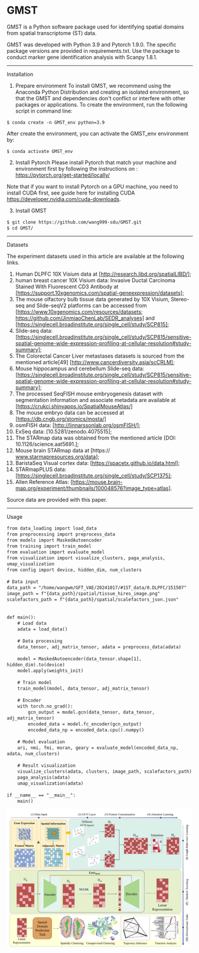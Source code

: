 # GMST

GMST is a Python software package used for identifying spatial domains from spatial transcriptome (ST) data.

GMST was developed with Python 3.9 and Pytorch 1.9.0. The specific package versions are provided in requirements.txt. Use the package to conduct marker gene identification analysis with Scanpy 1.8.1.

-----------------------------------------------------------------------
Installation
1. Prepare environment
To install GMST, we recommend using the Anaconda Python Distribution and creating an isolated environment, so that the GMST and dependencies don't conflict or interfere with other packages or applications. To create the environment, run the following script in command line:
```
$ conda create -n GMST_env python=3.9
```
After create the environment, you can activate the GMST_env environment by:
```
$ conda activate GMST_env
```
2. Install Pytorch
Please install Pytorch that match your machine and environment first by following the instructions on : https://pytorch.org/get-started/locally/

Note that if you want to install Pytorch on a GPU machine, you need to install CUDA first, see guide here for installing CUDA https://developer.nvidia.com/cuda-downloads.

3. Install GMST
```
$ git clone https://github.com/wang999-sdu/GMST.git
$ cd GMST/
```
----------------------------------------------------------------------------
Datasets

The experiment datasets used in this article are available at the following links. 
1. Human DLPFC 10X Visium data at [http://research.libd.org/spatialLIBD/]; 
2. human breast cancer 10X Visium data: Invasive Ductal Carcinoma Stained With Fluorescent CD3 Antibody at [https://support.10xgenomics.com/spatial-geneexpression/datasets]; 
3. The mouse olfactory bulb tissue data generated by 10X Visium, Stereo-seq and Slide-seqV2 platforms can be accessed from [https://www.10xgenomics.com/resources/datasets; https://github.com/JinmiaoChenLab/SEDR_analyses] and [https://singlecell.broadinstitute.org/single_cell/study/SCP815]; 
4. Slide-seq data: [https://singlecell.broadinstitute.org/single_cell/study/SCP815/sensitive-spatial-genome-wide-expression-profiling-at-cellular-resolution#study-summary];
5. The Colorectal Cancer Liver metastases datasets is sourced from the mentioned article[49] [http://www.cancerdiversity.asia/scCRLM];
6. Mouse hippocampus and cerebellum Slide-seq data: [https://singlecell.broadinstitute.org/single_cell/study/SCP815/sensitive-spatial-genome-wide-expression-profiling-at-cellular-resolution#study-summary];
7. The processed SeqFISH mouse embryogenesis dataset with segmentation information and associate metadata are available at [https://crukci.shinyapps.io/SpatialMouseAtlas/]
8. The mouse embryo data can be accessed at [https://db.cngb.org/stomics/mosta/]
9. osmFISH data: [http://linnarssonlab.org/osmFISH/];
10. ExSeq data: [10.5281/zenodo.4075515];
11. The STARmap data was obtained from the mentioned article [DOI: 10.1126/science.aat5691.];
12. Mouse brain STARmap data at [https:// www.starmapresources.org/data];
13. BaristaSeq Visual cortex data: [https://spacetx.github.io/data.html];
14. STARmapPLUS data: [https://singlecell.broadinstitute.org/single_cell/study/SCP1375];
15. Allen Reference Atlas: [https://mouse.brain-map.org/experiment/thumbnails/100048576?image_type=atlas].

Source data are provided with this paper.

---------------------------------------------------------------------------
Usage
```
from data_loading import load_data
from preprocessing import preprocess_data
from models import MaskedAutoencoder
from training import train_model
from evaluation import evaluate_model
from visualization import visualize_clusters, paga_analysis, umap_visualization
from config import device, hidden_dim, num_clusters

# Data input
data_path = "/home/wangwm/GFT_VAE/20241017/#1ST_data/0.DLPFC/151507"
image_path = f"{data_path}/spatial/tissue_hires_image.png"
scalefactors_path = f"{data_path}/spatial/scalefactors_json.json"


def main():
    # Load data
    adata = load_data()

    # Data processing
    data_tensor, adj_matrix_tensor, adata = preprocess_data(adata)

    model = MaskedAutoencoder(data_tensor.shape[1], hidden_dim).to(device)
    model.apply(weights_init)

    # Train model
    train_model(model, data_tensor, adj_matrix_tensor)

    # Encoder
    with torch.no_grad():
        gcn_output = model.gcn(data_tensor, data_tensor, adj_matrix_tensor)
        encoded_data = model.fc_encoder(gcn_output)
        encoded_data_np = encoded_data.cpu().numpy()

    # Model evaluation
    ari, nmi, fmi, moran, geary = evaluate_model(encoded_data_np, adata, num_clusters)

    # Result visualization
    visualize_clusters(adata, clusters, image_path, scalefactors_path)
    paga_analysis(adata)
    umap_visualization(adata)

if __name__ == "__main__":
    main()
```


![paper.tif](./pic/1.tif)
